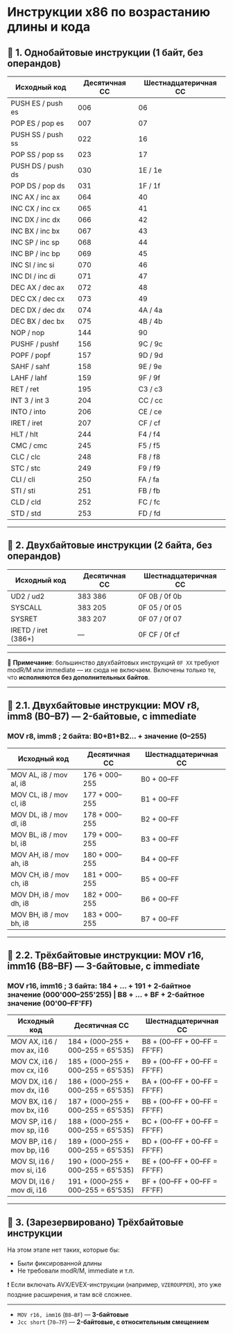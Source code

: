 # Инструкции x86 по возрастанию длины и кода

## 🧩 1. Однобайтовые инструкции (1 байт, без операндов)

| Исходный код           | Десятичная СС | Шестнадцатеричная CC |
|------------------------|----------------|------------------------|
| PUSH ES / push es      | 006            | 06                     |
| POP ES / pop es        | 007            | 07                     |
| PUSH SS / push ss      | 022            | 16                     |
| POP SS / pop ss        | 023            | 17                     |
| PUSH DS / push ds      | 030            | 1E / 1e                |
| POP DS / pop ds        | 031            | 1F / 1f                |
| INC AX / inc ax        | 064            | 40                     |
| INC CX / inc cx        | 065            | 41                     |
| INC DX / inc dx        | 066            | 42                     |
| INC BX / inc bx        | 067            | 43                     |
| INC SP / inc sp        | 068            | 44                     |
| INC BP / inc bp        | 069            | 45                     |
| INC SI / inc si        | 070            | 46                     |
| INC DI / inc di        | 071            | 47                     |
| DEC AX / dec ax        | 072            | 48                     |
| DEC CX / dec cx        | 073            | 49                     |
| DEC DX / dec dx        | 074            | 4A / 4a                |
| DEC BX / dec bx        | 075            | 4B / 4b                |
| NOP / nop              | 144            | 90                     |
| PUSHF / pushf          | 156            | 9C / 9c                |
| POPF / popf            | 157            | 9D / 9d                |
| SAHF / sahf            | 158            | 9E / 9e                |
| LAHF / lahf            | 159            | 9F / 9f                |
| RET / ret              | 195            | C3 / c3                |
| INT 3 / int 3          | 204            | CC / cc                |
| INTO / into            | 206            | CE / ce                |
| IRET / iret            | 207            | CF / cf                |
| HLT / hlt              | 244            | F4 / f4                |
| CMC / cmc              | 245            | F5 / f5                |
| CLC / clc              | 248            | F8 / f8                |
| STC / stc              | 249            | F9 / f9                |
| CLI / cli              | 250            | FA / fa                |
| STI / sti              | 251            | FB / fb                |
| CLD / cld              | 252            | FC / fc                |
| STD / std              | 253            | FD / fd                |

---

## 🧩 2. Двухбайтовые инструкции (2 байта, без операндов)

| Исходный код           | Десятичная СС      | Шестнадцатеричная CC |
|------------------------|--------------------|------------------------|
| UD2 / ud2              | 383 386            | 0F 0B / 0f 0b          |
| SYSCALL                | 383 205            | 0F 05 / 0f 05          |
| SYSRET                 | 383 207            | 0F 07 / 0f 07          |
| IRETD / iret (386+)    | —                  | 0F CF / 0f cf          |

---

📌 **Примечание**: большинство двухбайтовых инструкций `0F XX` требуют modR/M или immediate — их сюда не включаем. Включены только те, что **исполняются без дополнительных байтов**.

---

## 🧩 2.1. Двухбайтовые инструкции: MOV r8, imm8 (B0–B7) — 2-байтовые, с immediate

### MOV r8, imm8 ; 2 байта: B0+B1+B2... + значение (0–255)

| Исходный код            | Десятичная СС | Шестнадцатеричная CC |
|-------------------------|---------------|----------------------|
| MOV AL, i8 / mov al, i8 | 176 + 000–255 | B0 + 00–FF |
| MOV CL, i8 / mov cl, i8 | 177 + 000–255 | B1 + 00–FF |
| MOV DL, i8 / mov dl, i8 | 178 + 000–255 | B2 + 00–FF |
| MOV BL, i8 / mov bl, i8 | 179 + 000–255 | B3 + 00–FF |
| MOV AH, i8 / mov ah, i8 | 180 + 000–255 | B4 + 00–FF |
| MOV CH, i8 / mov ch, i8 | 181 + 000–255 | B5 + 00–FF |
| MOV DH, i8 / mov dh, i8 | 182 + 000–255 | B6 + 00–FF |
| MOV BH, i8 / mov bh, i8 | 183 + 000–255 | B7 + 00–FF |

---

## 🧩 2.2. Трёхбайтовые инструкции: MOV r16, imm16 (B8–BF) — 3-байтовые, с immediate

### MOV r16, imm16 ; 3 байта: 184 + ... + 191 + 2-байтное значение (000'000–255'255) | B8 + ... + BF + 2-байтное значение (00'00–FF'FF)

| Исходный код              | Десятичная СС                      | Шестнадцатеричная CC         |
|---------------------------|------------------------------------|------------------------------|
| MOV AX, i16 / mov ax, i16 | 184 + (000–255 + 000–255 = 65'535) | B8 + (00–FF + 00–FF = FF'FF) |
| MOV CX, i16 / mov cx, i16 | 185 + (000–255 + 000–255 = 65'535) | B9 + (00–FF + 00–FF = FF'FF) |
| MOV DX, i16 / mov dx, i16 | 186 + (000–255 + 000–255 = 65'535) | BA + (00–FF + 00–FF = FF'FF) |
| MOV BX, i16 / mov bx, i16 | 187 + (000–255 + 000–255 = 65'535) | BB + (00–FF + 00–FF = FF'FF) |
| MOV SP, i16 / mov sp, i16 | 188 + (000–255 + 000–255 = 65'535) | BC + (00–FF + 00–FF = FF'FF) |
| MOV BP, i16 / mov bp, i16 | 189 + (000–255 + 000–255 = 65'535) | BD + (00–FF + 00–FF = FF'FF) |
| MOV SI, i16 / mov si, i16 | 190 + (000–255 + 000–255 = 65'535) | BE + (00–FF + 00–FF = FF'FF) |
| MOV DI, i16 / mov di, i16 | 191 + (000–255 + 000–255 = 65'535) | BF + (00–FF + 00–FF = FF'FF) |

---

## 🧩 3. (Зарезервировано) Трёхбайтовые инструкции

На этом этапе нет таких, которые бы:

- Были фиксированной длины
- Не требовали modR/M, immediate и т.п.

❗ Если включать AVX/EVEX-инструкции (например, `VZEROUPPER`), это уже поздние расширения, и там всё сложнее.

---

- `MOV r16, imm16` (`B8–BF`) — **3-байтовые**
- `Jcc short` (`70–7F`) — **2-байтовые, с относительным смещением**
